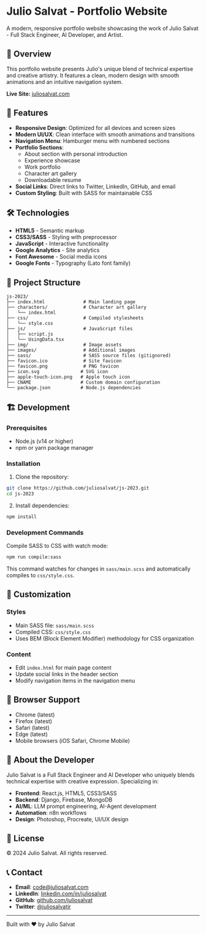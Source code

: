 # Julio Salvat - Portfolio Website

A modern, responsive portfolio website showcasing the work of Julio Salvat - Full Stack Engineer, AI Developer, and Artist.

## 🌟 Overview

This portfolio website presents Julio's unique blend of technical expertise and creative artistry. It features a clean, modern design with smooth animations and an intuitive navigation system.

**Live Site:** [juliosalvat.com](https://juliosalvat.com)

## 🚀 Features

- **Responsive Design**: Optimized for all devices and screen sizes
- **Modern UI/UX**: Clean interface with smooth animations and transitions
- **Navigation Menu**: Hamburger menu with numbered sections
- **Portfolio Sections**: 
  - About section with personal introduction
  - Experience showcase
  - Work portfolio
  - Character art gallery
  - Downloadable resume
- **Social Links**: Direct links to Twitter, LinkedIn, GitHub, and email
- **Custom Styling**: Built with SASS for maintainable CSS

## 🛠️ Technologies

- **HTML5** - Semantic markup
- **CSS3/SASS** - Styling with preprocessor
- **JavaScript** - Interactive functionality
- **Google Analytics** - Site analytics
- **Font Awesome** - Social media icons
- **Google Fonts** - Typography (Lato font family)

## 📁 Project Structure

```
js-2023/
├── index.html              # Main landing page
├── characters/             # Character art gallery
│   └── index.html
├── css/                    # Compiled stylesheets
│   └── style.css
├── js/                     # JavaScript files
│   ├── script.js
│   └── UsingData.tsx
├── img/                    # Image assets
├── images/                 # Additional images
├── sass/                   # SASS source files (gitignored)
├── favicon.ico             # Site favicon
├── favicon.png             # PNG favicon
├── icon.svg               # SVG icon
├── apple-touch-icon.png   # Apple touch icon
├── CNAME                  # Custom domain configuration
└── package.json           # Node.js dependencies
```

## 🏗️ Development

### Prerequisites

- Node.js (v14 or higher)
- npm or yarn package manager

### Installation

1. Clone the repository:
```bash
git clone https://github.com/juliosalvat/js-2023.git
cd js-2023
```

2. Install dependencies:
```bash
npm install
```

### Development Commands

Compile SASS to CSS with watch mode:
```bash
npm run compile:sass
```

This command watches for changes in `sass/main.scss` and automatically compiles to `css/style.css`.

## 🎨 Customization

### Styles
- Main SASS file: `sass/main.scss`
- Compiled CSS: `css/style.css`
- Uses BEM (Block Element Modifier) methodology for CSS organization

### Content
- Edit `index.html` for main page content
- Update social links in the header section
- Modify navigation items in the navigation menu

## 📱 Browser Support

- Chrome (latest)
- Firefox (latest)
- Safari (latest)
- Edge (latest)
- Mobile browsers (iOS Safari, Chrome Mobile)

## 👤 About the Developer

Julio Salvat is a Full Stack Engineer and AI Developer who uniquely blends technical expertise with creative expression. Specializing in:

- **Frontend**: React.js, HTML5, CSS3/SASS
- **Backend**: Django, Firebase, MongoDB
- **AI/ML**: LLM prompt engineering, AI-Agent development
- **Automation**: n8n workflows
- **Design**: Photoshop, Procreate, UI/UX design

## 📄 License

© 2024 Julio Salvat. All rights reserved.

## 📞 Contact

- **Email**: code@juliosalvat.com
- **LinkedIn**: [linkedin.com/in/juliosalvat](https://www.linkedin.com/in/juliosalvat/)
- **GitHub**: [github.com/juliosalvat](https://github.com/juliosalvat)
- **Twitter**: [@juliosalvatjr](https://twitter.com/juliosalvatjr)

---

Built with ❤️ by Julio Salvat